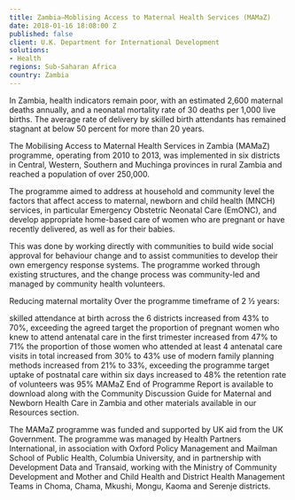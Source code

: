 ```yaml
---
title: Zambia—Moblising Access to Maternal Health Services (MAMaZ)
date: 2018-01-16 18:08:00 Z
published: false
client: U.K. Department for International Development
solutions:
- Health
regions: Sub-Saharan Africa
country: Zambia
---
```


In Zambia, health indicators remain poor, with an estimated 2,600 maternal deaths annually, and a neonatal mortality rate of 30 deaths per 1,000 live births. The average rate of delivery by skilled birth attendants has remained stagnant at below 50 percent for more than 20 years.

The Mobilising Access to Maternal Health Services in Zambia (MAMaZ) programme, operating from 2010 to 2013, was implemented in six districts in Central, Western, Southern and Muchinga provinces in rural Zambia and reached a population of over 250,000.

The programme aimed to address at household and community level the factors that affect access to maternal, newborn and child health (MNCH) services, in particular Emergency Obstetric Neonatal Care (EmONC), and develop appropriate home-based care of women who are pregnant or have recently delivered, as well as for their babies.

This was done by working directly with communities to build wide social approval for behaviour change and to assist communities to develop their own emergency response systems. The programme worked through existing structures, and the change process was community-led and managed by community health volunteers.

Reducing maternal mortality
Over the programme timeframe of 2 ½ years:

skilled attendance at birth across the 6 districts increased from 43% to 70%, exceeding the agreed target
the proportion of pregnant women who knew to attend antenatal care in the first trimester increased from 47% to 71%
the proportion of those women who attended at least 4 antenatal care visits in total increased from 30% to 43%
use of modern family planning methods increased from 21% to 33%, exceeding the programme target
uptake of postnatal care within six days increased to 48%
the retention rate of volunteers was 95%
MAMaZ End of Programme Report is available to download along with the Community Discussion Guide for Maternal and Newborn Health Care in Zambia and other materials available in our Resources section.

The MAMaZ programme was funded and supported by UK aid from the UK Government. The programme was managed by Health Partners International, in association with Oxford Policy Management and Mailman School of Public Health, Columbia University, and in partnership with Development Data and Transaid, working with the Ministry of Community Development and Mother and Child Health and District Health Management Teams in Choma, Chama, Mkushi, Mongu, Kaoma and Serenje districts.